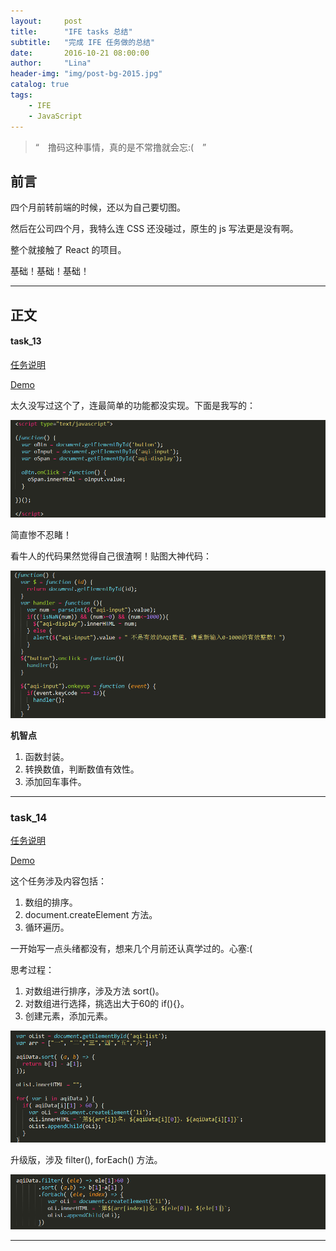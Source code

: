 ```yaml
---
layout:     post
title:      "IFE tasks 总结"
subtitle:   "完成 IFE 任务做的总结"
date:       2016-10-21 08:00:00
author:     "Lina"
header-img: "img/post-bg-2015.jpg"
catalog: true
tags:
    - IFE
    - JavaScript
---
```


> “　撸码这种事情，真的是不常撸就会忘:(　”

## 前言

四个月前转前端的时候，还以为自己要切图。

然后在公司四个月，我特么连 CSS 还没碰过，原生的 js 写法更是没有啊。

整个就接触了 React 的项目。

基础！基础！基础！

---

## 正文

#### task_13

[任务说明](http://ife.baidu.com/task/detail?taskId=13)

[Demo](http://htmlpreview.github.io/?https://github.com/LizzieZhao/ife/blob/master/stage2/task_13.html)

太久没写过这个了，连最简单的功能都没实现。下面是我写的：

![me](/img/in-posts/ife_01.png)

简直惨不忍睹！

看牛人的代码果然觉得自己很渣啊！贴图大神代码：

![biggod](/img/in-posts/ife_02.png)

**机智点**

1. 函数封装。
2. 转换数值，判断数值有效性。
3. 添加回车事件。

---

### task_14

[任务说明](http://ife.baidu.com/task/detail?taskId=13)

[Demo](http://htmlpreview.github.io/?https://github.com/LizzieZhao/ife/blob/master/stage2/task_14.html)

这个任务涉及内容包括：

1. 数组的排序。
2. document.createElement 方法。
3. 循环遍历。

一开始写一点头绪都没有，想来几个月前还认真学过的。心塞:(

思考过程：

1. 对数组进行排序，涉及方法 sort()。
2. 对数组进行选择，挑选出大于60的 if(){}。
3. 创建元素，添加元素。

![初始版](/img/in-posts/ife_03.png)


升级版，涉及 filter(), forEach() 方法。

![升级版](/img/in-posts/ife_04.png)

---

